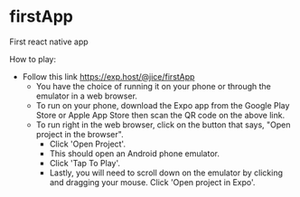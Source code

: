 # firstApp
First react native app

How to play:
 - Follow this link https://exp.host/@jice/firstApp 
    - You have the choice of running it on your phone or through the emulator in a web browser.
    - To run on your phone, download the Expo app from the Google Play Store or Apple App Store then scan the QR code on the above link.
    - To run right in the web browser, click on the button that says, "Open project in the browser".
      - Click 'Open Project'.
      - This should open an Android phone emulator.
      - Click 'Tap To Play'.
      - Lastly, you will need to scroll down on the emulator by clicking and dragging your mouse. Click 'Open project in Expo'.
